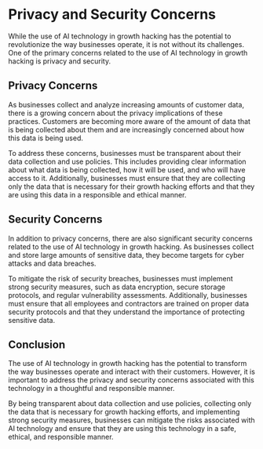 Privacy and Security Concerns
============================================================================

While the use of AI technology in growth hacking has the potential to revolutionize the way businesses operate, it is not without its challenges. One of the primary concerns related to the use of AI technology in growth hacking is privacy and security.

Privacy Concerns
----------------

As businesses collect and analyze increasing amounts of customer data, there is a growing concern about the privacy implications of these practices. Customers are becoming more aware of the amount of data that is being collected about them and are increasingly concerned about how this data is being used.

To address these concerns, businesses must be transparent about their data collection and use policies. This includes providing clear information about what data is being collected, how it will be used, and who will have access to it. Additionally, businesses must ensure that they are collecting only the data that is necessary for their growth hacking efforts and that they are using this data in a responsible and ethical manner.

Security Concerns
-----------------

In addition to privacy concerns, there are also significant security concerns related to the use of AI technology in growth hacking. As businesses collect and store large amounts of sensitive data, they become targets for cyber attacks and data breaches.

To mitigate the risk of security breaches, businesses must implement strong security measures, such as data encryption, secure storage protocols, and regular vulnerability assessments. Additionally, businesses must ensure that all employees and contractors are trained on proper data security protocols and that they understand the importance of protecting sensitive data.

Conclusion
----------

The use of AI technology in growth hacking has the potential to transform the way businesses operate and interact with their customers. However, it is important to address the privacy and security concerns associated with this technology in a thoughtful and responsible manner.

By being transparent about data collection and use policies, collecting only the data that is necessary for growth hacking efforts, and implementing strong security measures, businesses can mitigate the risks associated with AI technology and ensure that they are using this technology in a safe, ethical, and responsible manner.
